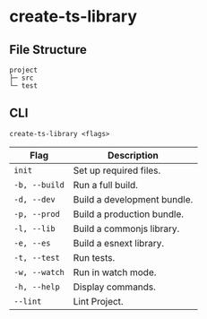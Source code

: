 # create-ts-library

## File Structure

```
project
├─ src
└─ test
```

## CLI

`create-ts-library <flags>`

| Flag          | Description                 |
| ------------- | --------------------------- |
| `init`        | Set up required files.      |
| `-b, --build` | Run a full build.           |
| `-d, --dev`   | Build a development bundle. |
| `-p, --prod`  | Build a production bundle.  |
| `-l, --lib`   | Build a commonjs library.   |
| `-e, --es`    | Build a esnext library.     |
| `-t, --test`  | Run tests.                  |
| `-w, --watch` | Run in watch mode.          |
| `-h, --help`  | Display commands.           |
| `--lint`      | Lint Project.               |
